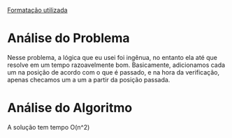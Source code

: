 [Formatação utilizada](https://katex.org/docs/supported.html)
# Análise do Problema
Nesse problema, a lógica que eu usei foi ingênua, no entanto ela até que resolve em um tempo razoavelmente bom. Basicamente, adicionamos cada um na posição de acordo com o que é passado, e na hora da verificação, apenas checamos um a um a partir da posição passada. 

# Análise do Algoritmo
A solução tem tempo O(n^2)